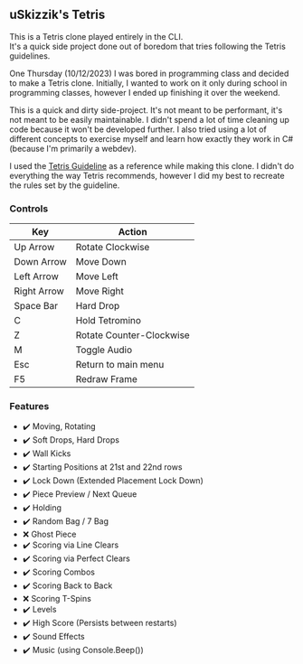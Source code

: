﻿## uSkizzik's Tetris

This is a Tetris clone played entirely in the CLI.  
It's a quick side project done out of boredom that tries following the Tetris guidelines.

One Thursday (10/12/2023) I was bored in programming class and decided to make a Tetris clone. 
Initially, I wanted to work on it only during school in programming classes, however I ended up finishing it over the weekend.

This is a quick and dirty side-project. It's not meant to be performant, it's not meant to be easily maintainable.
I didn't spend a lot of time cleaning up code because it won't be developed further. 
I also tried using a lot of different concepts to exercise myself and learn how exactly they work in C# (because I'm primarily a webdev).

I used the [Tetris Guideline](https://tetris.wiki/Tetris_Guideline) as a reference while making this clone.
I didn't do everything the way Tetris recommends, however I did my best to recreate the rules set by the guideline.

### Controls
| Key         | Action                   |
|-------------|--------------------------|
| Up Arrow    | Rotate Clockwise         |
| Down Arrow  | Move Down                | 
| Left Arrow  | Move Left                | 
| Right Arrow | Move Right               | 
| Space Bar   | Hard Drop                | 
| C           | Hold Tetromino           | 
| Z           | Rotate Counter-Clockwise | 
| M           | Toggle Audio             | 
| Esc         | Return to main menu      | 
| F5          | Redraw Frame             | 

### Features

- ✔️ Moving, Rotating
- ✔️ Soft Drops, Hard Drops
- ✔️ Wall Kicks
- ✔️ Starting Positions at 21st and 22nd rows
- ✔️ Lock Down (Extended Placement Lock Down)
- ✔️ Piece Preview / Next Queue
- ✔️ Holding
- ✔️ Random Bag / 7 Bag
- ❌ Ghost Piece
- ✔️ Scoring via Line Clears
- ✔️ Scoring via Perfect Clears
- ✔️ Scoring Combos
- ✔️ Scoring Back to Back
- ❌ Scoring T-Spins
- ✔️ Levels
- ✔️ High Score (Persists between restarts)
- ✔️ Sound Effects
- ✔️ Music (using Console.Beep())